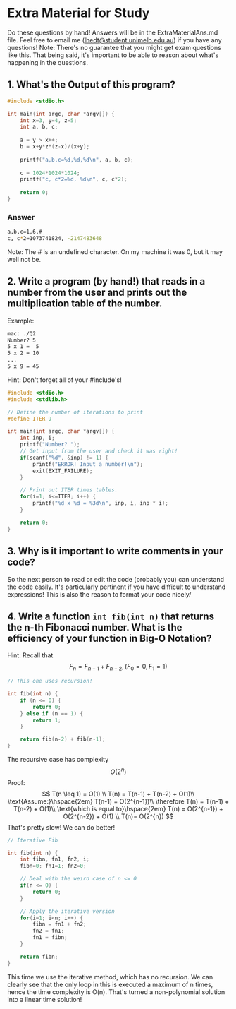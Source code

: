 # Extra Material for Study

Do these questions by hand! Answers will be in the ExtraMaterialAns.md file. Feel free to email me (lhedt@student.unimelb.edu.au) if you have any questions! Note: There's no guarantee that you might get exam questions like this. That being said, it's important to be able to reason about what's happening in the questions.

## 1. What's the Output of this program?

```c
#include <stdio.h>

int main(int argc, char *argv[]) {
    int x=3, y=4, z=5;
    int a, b, c;
    
    a = y > x++;
    b = x+y*z*(z-x)/(x+y);
    
    printf("a,b,c=%d,%d,%d\n", a, b, c);
    
    c = 1024*1024*1024;
    printf("c, c*2=%d, %d\n", c, c*2);
    
    return 0;
}
```

### Answer

```bash
a,b,c=1,6,#
c, c*2=1073741824, -2147483648
```

Note: The # is an undefined character. On my machine it was 0, but it may well not be.

## 2. Write a program (by hand!) that reads in a number from the user and prints out the multiplication table of the number.

Example:

```bash
mac: ./Q2
Number? 5
5 x 1 =  5
5 x 2 = 10
...
5 x 9 = 45
```

Hint: Don't forget all of your #include's!

```c
#include <stdio.h>
#include <stdlib.h>

// Define the number of iterations to print
#define ITER 9

int main(int argc, char *argv[]) {
    int inp, i;
    printf("Number? ");
    // Get input from the user and check it was right!
    if(scanf("%d", &inp) != 1) {
        printf("ERROR! Input a number!\n");
        exit(EXIT_FAILURE);
    }

    // Print out ITER times tables.
    for(i=1; i<=ITER; i++) {
        printf("%d x %d = %3d\n", inp, i, inp * i);
    }

    return 0;
}
```



## 3. Why is it important to write comments in your code?

So the next person to read or edit the code (probably you) can understand the code easily. It's particularly pertinent if you have difficult to understand expressions! This is also the reason to format your code nicely/

## 4. Write a function `int fib(int n)` that returns the n-th Fibonacci number. What is the efficiency of your function in Big-O Notation?

Hint: Recall that 
$$
F_n = F_{n-1} + F_{n-2}, (F_0 = 0, F_1 = 1)
$$

```c
// This one uses recursion!

int fib(int n) {
    if (n <= 0) {
        return 0;
    } else if (n == 1) {
        return 1;
    }

    return fib(n-2) + fib(n-1);
}
```

The recursive case has complexity 
$$
O(2^n)
$$
Proof: 
$$
T(n \leq 1) = O(1)
\\
T(n) = T(n-1) + T(n-2) + O(1)\\
\text{Assume:}\hspace{2em}
T(n-1) = O(2^{n-1})\\
\therefore T(n) = T(n-1) + T(n-2) + O(1)\\
\text{which is equal to}\hspace{2em}
T(n) = O(2^{n-1}) + O(2^{n-2}) + O(1) \\
T(n)= O(2^{n})
$$
That's pretty slow! We can do better!

```c
// Iterative Fib

int fib(int n) {
    int fibn, fn1, fn2, i;
    fibn=0; fn1=1; fn2=0;

    // Deal with the weird case of n <= 0
    if(n <= 0) {
        return 0;
    }

    // Apply the iterative version
    for(i=1; i<n; i++) {
        fibn = fn1 + fn2;
        fn2 = fn1;
        fn1 = fibn;
    }

    return fibn;
}
```

This time we use the iterative method, which has no recursion. We can clearly see that the only loop in this is executed a maximum of n times, hence the time complexity is O(n). That's turned a non-polynomial solution into a linear time solution!